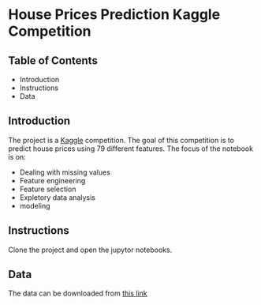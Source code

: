 # House Prices Prediction Kaggle Competition

## Table of Contents
- Introduction
- Instructions
- Data

## Introduction
The project is a [Kaggle](https://www.kaggle.com/c/house-prices-advanced-regression-techniques) competition. The goal of this competition is to predict house prices using 79 different features. The focus of the notebook is on:
- Dealing with missing values
- Feature engineering
- Feature selection
- Expletory data analysis
- modeling

## Instructions
Clone the project and open the jupytor notebooks. 

## Data

The data can be downloaded from [this link](https://www.kaggle.com/c/house-prices-advanced-regression-techniques/data)
